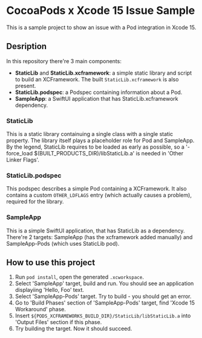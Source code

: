 # CocoaPods x Xcode 15 Issue Sample
This is a sample project to show an issue with a Pod integration in Xcode 15. 

## Desription
In this repository there're 3 main components:
- **StaticLib** and **StaticLib.xcframework**: a simple static library and script to build an XCFramework. The built `StaticLib.xcframework` is also present.
- **StaticLib.podspec**: a Podspec containing information about a Pod.
- **SampleApp**: a SwiftUI application that has StaticLib.xcframework dependency.

### StaticLib
This is a static library containuing a single class with a single static property. The library itself plays a placeholder role for Pod and SampleApp.
By the legend, StaticLib requires to be loaded as early as possible, so a '-force_load $(BUILT_PRODUCTS_DIR)/libStaticLib.a' is needed in 'Other Linker Flags'.

### StaticLib.podspec
This podspec describes a simple Pod containing a XCFramework. It also contains a custom `OTHER_LDFLAGS` entry (which actually causes a problem), required for the library.

### SampleApp
This is a simple SwiftUI application, that has StaticLib as a dependency.
There're 2 targets: SampleApp (has the xcframework added manually) and SampleApp-Pods (which uses StaticLib pod).

## How to use this project
1. Run `pod install`, open the generated `.xcworkspace`.
2. Select 'SampleApp' target, build and run. You should see an application displayiing 'Hello, Foo' text.
3. Select 'SampleApp-Pods' target. Try to build - you should get an error.
4. Go to 'Build Phases' section of 'SampleApp-Pods' target, find 'Xcode 15 Workaround' phase.
5. Insert `${PODS_XCFRAMEWORKS_BUILD_DIR}/StaticLib/libStaticLib.a` into 'Output Files' section if this phase.
6. Try building the target. Now it should succeed.
